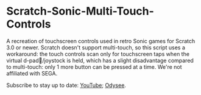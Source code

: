 # Scratch-Sonic-Multi-Touch-Controls
A recreation of touchscreen controls used in retro Sonic games for Scratch 3.0 or newer. Scratch doesn't support multi-touch, so this script uses a workaround: the touch controls scan only for touchscreen taps when the virtual d-pad/joystock is held, which has a slight disadvantage compared to multi-touch: only 1 more button can be pressed at a time. We're not affiliated with SEGA.

Subscribe to stay up to date: [YouTube](www.youtube.com/@Potater_234); [Odysee](https://odysee.com/$/invite/@Potater234:6).


